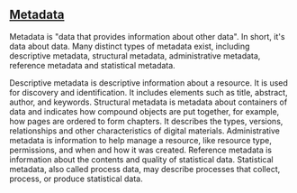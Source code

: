 ## [Metadata](https://en.wikipedia.org/wiki/Metadata)
Metadata is "data that provides information about other data". In short, it's data about data. Many distinct types of metadata exist, including descriptive metadata, structural metadata, administrative metadata, reference metadata and statistical metadata.

Descriptive metadata is descriptive information about a resource. It is used for discovery and identification. It includes elements such as title, abstract, author, and keywords.
Structural metadata is metadata about containers of data and indicates how compound objects are put together, for example, how pages are ordered to form chapters. It describes the types, versions, relationships and other characteristics of digital materials.
Administrative metadata is information to help manage a resource, like resource type, permissions, and when and how it was created.
Reference metadata is information about the contents and quality of statistical data.
Statistical metadata, also called process data, may describe processes that collect, process, or produce statistical data.